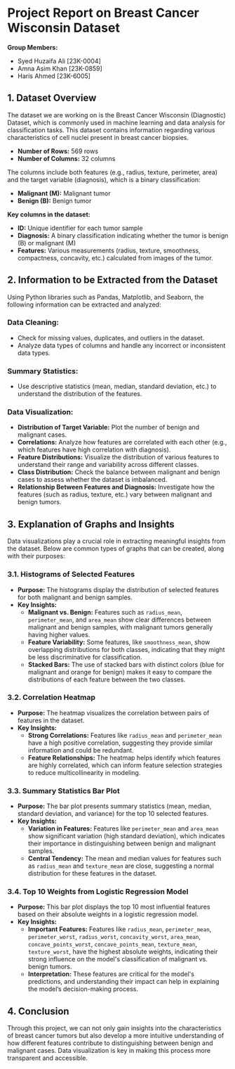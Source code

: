 # Project Report on Breast Cancer Wisconsin Dataset

**Group Members:**  
- Syed Huzaifa Ali [23K-0004]  
- Amna Asim Khan [23K-0859]  
- Haris Ahmed [23K-6005]  

## 1. Dataset Overview

The dataset we are working on is the Breast Cancer Wisconsin (Diagnostic) Dataset, which is commonly used in machine learning and data analysis for classification tasks. This dataset contains information regarding various characteristics of cell nuclei present in breast cancer biopsies.

- **Number of Rows:** 569 rows  
- **Number of Columns:** 32 columns  

The columns include both features (e.g., radius, texture, perimeter, area) and the target variable (diagnosis), which is a binary classification:
- **Malignant (M):** Malignant tumor  
- **Benign (B):** Benign tumor  

**Key columns in the dataset:**
- **ID:** Unique identifier for each tumor sample  
- **Diagnosis:** A binary classification indicating whether the tumor is benign (B) or malignant (M)  
- **Features:** Various measurements (radius, texture, smoothness, compactness, concavity, etc.) calculated from images of the tumor.

## 2. Information to be Extracted from the Dataset

Using Python libraries such as Pandas, Matplotlib, and Seaborn, the following information can be extracted and analyzed:

### Data Cleaning:
- Check for missing values, duplicates, and outliers in the dataset. 
- Analyze data types of columns and handle any incorrect or inconsistent data types.

### Summary Statistics:
- Use descriptive statistics (mean, median, standard deviation, etc.) to understand the distribution of the features.

### Data Visualization:
- **Distribution of Target Variable:** Plot the number of benign and malignant cases.
- **Correlations:** Analyze how features are correlated with each other (e.g., which features have high correlation with diagnosis).
- **Feature Distributions:** Visualize the distribution of various features to understand their range and variability across different classes.
- **Class Distribution:** Check the balance between malignant and benign cases to assess whether the dataset is imbalanced.
- **Relationship Between Features and Diagnosis:** Investigate how the features (such as radius, texture, etc.) vary between malignant and benign tumors.

## 3. Explanation of Graphs and Insights

Data visualizations play a crucial role in extracting meaningful insights from the dataset. Below are common types of graphs that can be created, along with their purposes:

### 3.1. Histograms of Selected Features
- **Purpose:** The histograms display the distribution of selected features for both malignant and benign samples.
- **Key Insights:**
  - **Malignant vs. Benign:** Features such as `radius_mean`, `perimeter_mean`, and `area_mean` show clear differences between malignant and benign samples, with malignant tumors generally having higher values.
  - **Feature Variability:** Some features, like `smoothness_mean`, show overlapping distributions for both classes, indicating that they might be less discriminative for classification.
  - **Stacked Bars:** The use of stacked bars with distinct colors (blue for malignant and orange for benign) makes it easy to compare the distributions of each feature between the two classes.

### 3.2. Correlation Heatmap
- **Purpose:** The heatmap visualizes the correlation between pairs of features in the dataset.
- **Key Insights:**
  - **Strong Correlations:** Features like `radius_mean` and `perimeter_mean` have a high positive correlation, suggesting they provide similar information and could be redundant.
  - **Feature Relationships:** The heatmap helps identify which features are highly correlated, which can inform feature selection strategies to reduce multicollinearity in modeling.

### 3.3. Summary Statistics Bar Plot
- **Purpose:** The bar plot presents summary statistics (mean, median, standard deviation, and variance) for the top 10 selected features.
- **Key Insights:**
  - **Variation in Features:** Features like `perimeter_mean` and `area_mean` show significant variation (high standard deviation), which indicates their importance in distinguishing between benign and malignant samples.
  - **Central Tendency:** The mean and median values for features such as `radius_mean` and `texture_mean` are close, suggesting a normal distribution for these features in the dataset.

### 3.4. Top 10 Weights from Logistic Regression Model
- **Purpose:** This bar plot displays the top 10 most influential features based on their absolute weights in a logistic regression model.
- **Key Insights:**
  - **Important Features:** Features like `radius_mean`, `perimeter_mean`, `perimeter_worst`, `radius_worst`, `concavity_worst`, `area_mean`, `concave_points_worst`, `concave_points_mean`, `texture_mean`, `texture_worst`, have the highest absolute weights, indicating their strong influence on the model's classification of malignant vs. benign tumors.
  - **Interpretation:** These features are critical for the model's predictions, and understanding their impact can help in explaining the model’s decision-making process.

## 4. Conclusion

Through this project, we can not only gain insights into the characteristics of breast cancer tumors but also develop a more intuitive understanding of how different features contribute to distinguishing between benign and malignant cases. Data visualization is key in making this process more transparent and accessible.

